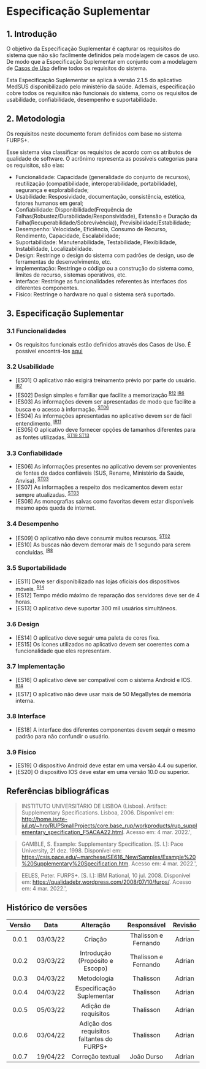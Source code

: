 # Especificação Suplementar

## 1. Introdução

O objetivo da Especificação Suplementar é capturar os requisitos do sistema que não são facilmente definidos pela modelagem de casos de uso. De modo que a Especificação Suplementar em conjunto com a modelagem de [Casos de Uso](https://requisitos-de-software.github.io/2021.2-MedSUS/modeling/usecase) define todos os requisitos do sistema.

Esta Especificação Suplementar se aplica à versão 2.1.5 do aplicativo MedSUS disponibilizado pelo ministério da saúde. Ademais, especificação cobre todos os requisitos não funcionais do sistema, como os requisitos de usabilidade, confiabilidade, desempenho e suportabilidade.

## 2. Metodologia

Os requisitos neste documento foram definidos com base no sistema FURPS+.

Esse sistema visa classificar os requisitos de acordo com os atributos de qualidade de software. O acrônimo representa as possíveis categorias para os requisitos, são elas:

- Funcionalidade: Capacidade (generalidade do conjunto de recursos), reutilização (compatibilidade, interoperabilidade, portabilidade), segurança e explorabilidade;
- Usabilidade: Resposividade, documentação, consistência, estética, fatores humanos em geral;
- Confiabilidade: Disponibilidade(Frequência de Falhas(Robustez/Durabilidade/Responsividade), Extensão e Duração da Falha(Recuperabilidade/Sobrevivência)), Previsibilidade/Estabilidade;
- Desempenho: Velocidade, Eficiência, Consumo de Recurso, Rendimento, Capacidade, Escalabilidade;
- Suportabilidade: Manutenabilidade, Testabilidade, Flexibilidade, Instabilidade, Localizabilidade.
- Design: Restringe o design do sistema com padrões de design, uso de ferramentas de desenvolvimento, etc.
- implementação: Restringe o código ou a construção do sistema como, limites de recurso, sistemas operativos, etc.
- Interface: Restringe as funcionalidades referentes às interfaces dos diferentes componentes.
- Físico: Restringe o hardware no qual o sistema será suportado.

## 3. Especificação Suplementar

### 3.1 Funcionalidades

- Os requisitos funcionais estão definidos através dos Casos de Uso. É possível encontrá-los [aqui](https://requisitos-de-software.github.io/2021.2-MedSUS/modeling/usecase)

### 3.2 Usabilidade

<span id="usabilidade"></span>

- [ES01] O aplicativo não exigirá treinamento prévio por parte do usuário. <sup>[IR7](../elicitation/introspective.md#4resultado)</sup>
- [ES02] Design simples e familiar que facilite a memorização <sup>[R12](../elicitation/brainstorm.md#requisitos-levantados) [IR6](../elicitation/introspective.md#4resultado)</sup>
- [ES03] As informações devem ser apresentadas de modo que facilite a busca e o acesso à informação. <sup>[ST06](../elicitation/storytelling.md#41-requisitos)</sup>
- [ES04] As informações apresentadas no aplicativo devem ser de fácil entendimento. <sup>[IR11](../elicitation/introspective.md#4resultado)</sup>
- [ES05] O aplicativo deve fornecer opções de tamanhos diferentes para as fontes utilizadas. <sup>[ST19 ST13](../elicitation/storytelling.md#41-requisitos)</sup>

### 3.3 Confiabilidade

<span id="confiabilidade"></span>

- [ES06] As informações presentes no aplicativo devem ser provenientes de fontes de dados confiáveis (SUS, Rename, Ministério da Saúde, Anvisa). <sup>[ST03](../elicitation/storytelling.md#41-requisitos)</sup>
- [ES07] As informações a respeito dos medicamentos devem estar sempre atualizadas. <sup>[ST03](../elicitation/storytelling.md#41-requisitos)</sup>
- [ES08] As monografias salvas como favoritas devem estar disponíveis mesmo após queda de internet.

### 3.4 Desempenho

<span id="desempenho"></span>

- [ES09] O aplicativo não deve consumir muitos recursos. <sup>[ST02](../elicitation/storytelling.md#41-requisitos)</sup>
- [ES10] As buscas não devem demorar mais de 1 segundo para serem concluídas. <sup>[IR8](../elicitation/introspective.md#4resultado)</sup>

### 3.5 Suportabilidade

<span id="suportabilidade"></span>

- [ES11] Deve ser disponibilizado nas lojas oficiais dos dispositivos móveis. <sup>[R14](../elicitation/brainstorm.md#requisitos-levantados)</sup>
- [ES12] Tempo médio máximo de reparação dos servidores deve ser de 4 horas.
- [ES13] O aplicativo deve suportar 300 mil usuários simultâneos.

### 3.6 Design

<span id="design"></span>

- [ES14] O aplicativo deve seguir uma paleta de cores fixa.
- [ES15] Os ícones utilizados no aplicativo devem ser coerentes com a funcionalidade que eles representam.

### 3.7 Implementação

<span id="implementacao"></span>

- [ES16] O aplicativo deve ser compatível com o sistema Android e IOS. <sup>[R14](../elicitation/brainstorm.md#requisitos-levantados)</sup>
- [ES17] O aplicativo não deve usar mais de 50 MegaBytes de memória interna.

### 3.8 Interface

<span id="interface"></span>

- [ES18] A interface dos diferentes componentes devem sequir o mesmo padrão para não confundir o usuário.

### 3.9 Físico

<span id="fisico"></span>

- [ES19] O dispositivo Android deve estar em uma versão 4.4 ou superior.
- [ES20] O dispositivo IOS deve estar em uma versão 10.0 ou superior.

## Referências bibliográficas

> INSTITUTO UNIVERSITÁRIO DE LISBOA (Lisboa). Artifact: Supplementary Specifications. Lisboa, 2006. Disponível em: <http://home.iscte-iul.pt/~hro/RUPSmallProjects/core.base_rup/workproducts/rup_supplementary_specification_F5ACAA22.html>. Acesso em: 4 mar. 2022.',

> GAMBLE, S. Example: Supplementary Specification. [S. l.]: Pace University, 21 dez. 1998. Disponível em: <https://csis.pace.edu/~marchese/SE616_New/Samples/Example%20%20Supplementary%20Specification.htm>. Acesso em: 4 mar. 2022.',

> EELES, Peter. FURPS+. [S. l.]: IBM Rational, 10 jul. 2008. Disponível em: <https://qualidadebr.wordpress.com/2008/07/10/furps/>. Acesso em: 4 mar. 2022.',
    

## Histórico de versões

| Versão |   Data   |                 Alteração                 |     Responsável      | Revisão |
| :----: | :------: | :---------------------------------------: | :------------------: | :-----: |
| 0.0.1  | 03/03/22 |                  Criação                  | Thalisson e Fernando | Adrian  |
| 0.0.2  | 03/03/22 |      Introdução (Propósito e Escopo)      | Thalisson e Fernando | Adrian  |
| 0.0.3  | 04/03/22 |                Metodologia                |      Thalisson       | Adrian  |
| 0.0.4  | 04/03/22 |         Especificação Suplementar         |      Thalisson       | Adrian  |
| 0.0.5  | 05/03/22 |           Adição de requisitos            |      Thalisson       | Adrian  |
| 0.0.6  | 03/04/22 | Adição dos requisitos faltantes do FURPS+ |      Thalisson       | Adrian  |
| 0.0.7  | 19/04/22 |             Correção textual              |      João Durso      | Adrian  |
